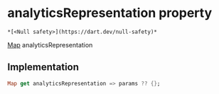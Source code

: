 


# analyticsRepresentation property




    *[<Null safety>](https://dart.dev/null-safety)*




[Map](https://api.flutter.dev/flutter/dart-core/Map-class.html) analyticsRepresentation
  







## Implementation

```dart
Map get analyticsRepresentation => params ?? {};
```








